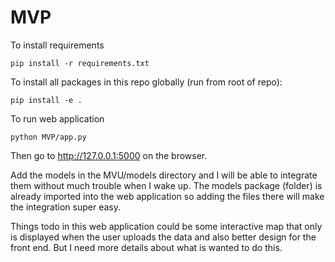 # MVP

To install requirements


```
pip install -r requirements.txt
```

To install all packages in this repo globally (run from root of repo):


```
pip install -e .
```


To run web application

```
python MVP/app.py
```

Then go to http://127.0.0.1:5000 on the browser.

Add the models in the MVU/models directory and I will be able to integrate them without much trouble when I wake up.
The models package (folder) is already imported into the web application so adding the files there will make the
integration super easy.

Things todo in this web application could be some interactive map that only is displayed when the user uploads the data
and also better design for the front end. But I need more details about what is wanted to do this.
